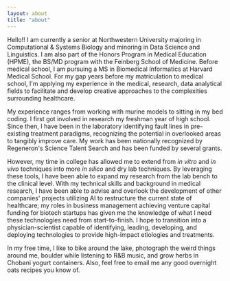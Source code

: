 ```yaml
---
layout: about
title: "about"
---
```


Hello!! I am currently a senior at Northwestern University majoring in Computational & Systems Biology and minoring in Data Science and Linguistics. I am also part of the Honors Program in Medical Education (HPME), the BS/MD program with the Feinberg School of Medicine. Before medical school, I am pursuing a MS in Biomedical Informatics at Harvard Medical School. For my gap years before my matriculation to medical school, I'm applying my experience in the medical, research, data analytical fields to facilitate and develop creative approaches to the complexities surrounding healthcare.

My experience ranges from working with murine models to sitting in my bed coding. I first got involved in research my freshman year of high school. Since then, I have been in the laboratory identifying fault lines in pre-existing treatment paradigms, recognizing the potential in overlooked areas to tangibly improve care. My work has been nationally recognized by Regeneron's Science Talent Search and has been funded by several grants.

However, my time in college has allowed me to extend from <em>in vitro</em> and <em>in vivo</em> techniques into more <em>in silico</em> and dry lab techniques. By leveraging these tools, I have been able to expand my research from the lab bench to the clinical level. With my technical skills and background in medical research, I have been able to advise and overlook the development of other companies' projects utilizing AI to restructure the current state of healthcare; my roles in business management achieving venture capital funding for biotech startups has given me the knowledge of what I need these technologies need from start-to-finish. I hope to transition into a physician-scientist capable of identifying, leading, developing, and deploying technologies to provide high-impact etiologies and treatments.

In my free time, I like to bike around the lake, photograph the weird things around me, boulder while listening to R&B music, and grow herbs in Chobani yogurt containers. Also, feel free to email me any good overnight oats recipes you know of.

